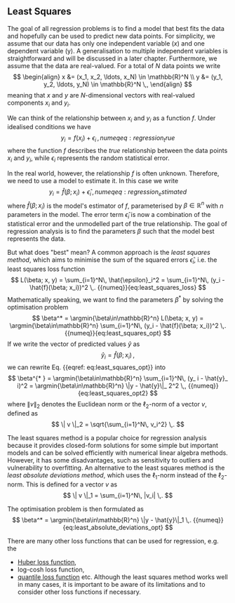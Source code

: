 ## Least Squares

The goal of all regression problems is to find a model that best fits 
the data and hopefully can be used to predict new data points. 
For simplicity, we assume that our data has only one independent 
variable ($x$) and one dependent variable (y). A generalisation to multiple 
independent variables is straightforward and will be discussed in a later 
chapter. Furthermore, we assume that the data are real-valued. 
For a total of $N$ data points we write
$$
  \begin{align}
    x &= (x_1, x_2, \ldots, x_N) \in \mathbb{R}^N \\
    y &= (y_1, y_2, \ldots, y_N) \in \mathbb{R}^N \,,
  \end{align}
$$ 
meaning that $x$ and $y$ are $N$-dimensional vectors with real-valued
components $x_i$ and $y_i$.

We can think of the relationship between $x_i$ and $y_i$ as a function $f$.
Under idealised conditions we have
$$
  y_i = f(x_i) + \epsilon_i \,, {{numeq}}{eq:regression_true}
$$
where the function $f$ describes the *true* relationship between the data
points $x_i$ and $y_i$, while $\epsilon_i$ represents the random
statistical error.

In the real world, however, the relationship $f$ is often unknown.
Therefore, we need to use a model to estimate it. In this case we write
$$
  y_i = \hat{f}(\beta; x_i) + \hat{\epsilon}_ i\,, {{numeq}}{eq:regression_estimated}
$$
where $\hat{f}(\beta; x_i)$ is the model's estimator of $f$, parameterised
by $\beta \in \mathbb{R}^n$ with $n$ parameters in the model. The error term
$\hat{\epsilon}_i$ is now a combination of the statistical error and the
unmodelled part of the true relationship. The goal of regression analysis is
to find the parameters $\beta$ such that the model best represents the data.

But what does "best" mean? A common approach is the *least squares method*,
which aims to minimise the sum of the squared errors $\hat{\epsilon}_i$,
i.e. the least squares loss function
$$
  L(\beta; x, y) 
    = \sum_{i=1}^N\, \hat{\epsilon}_i^2
    = \sum_{i=1}^N\, (y_i - \hat{f}(\beta; x_i))^2 \,. {{numeq}}{eq:least_squares_loss}
$$
Mathematically speaking, we want to find the parameters $\beta^*$ by solving the
optimisation problem
$$
  \beta^* 
    = \argmin{\beta\in\mathbb{R}^n} L(\beta; x, y)
    = \argmin{\beta\in\mathbb{R}^n} \sum_{i=1}^N\, (y_i - \hat{f}(\beta; x_i))^2 \,. {{numeq}}{eq:least_squares_opt}
$$
If we write the vector of predicted values $\hat{y}$ as
$$
  \hat{y}_ i = \hat{f}(\beta; x_i)\,,
$$
we can rewrite Eq. {{eqref: eq:least_squares_opt}} into
$$
  \beta^{* } 
    = \argmin{\beta\in\mathbb{R}^n} \sum_{i=1}^N\, (y_ i - \hat{y}_ i)^2 
    = \argmin{\beta\in\mathbb{R}^n} \|y - \hat{y}\|_ 2^2 \,, {{numeq}}{eq:least_squares_opt2}
$$
where $\| v \|_2$ denotes the Euclidean norm or the $\ell_2$-norm of a
vector $v$, defined as
$$
  \| v \|_2 = \sqrt{\sum_{i=1}^N\, v_i^2} \,.
$$

The least squares method is a popular choice for regression analysis
because it provides closed-form solutions for some simple but important
models and can be solved efficiently with numerical linear algebra methods.
However, it has some disadvantages, such as sensitivity to outliers and
vulnerability to overfitting. An alternative to the least squares method
is the *least absolute deviations method*, which uses the $\ell_1$-norm
instead of the $\ell_2$-norm. This is defined for a vector $v$ as
$$
  \| v \|_1 = \sum_{i=1}^N\, |v_i| \,.
$$

The optimisation problem is then formulated as
$$
  \beta^* 
    = \argmin{\beta\in\mathbb{R}^n} \|y - \hat{y}\|_1 \,. {{numeq}}{eq:least_absolute_deviations_opt}
$$

There are many other loss functions that can be used for regression,
e.g. the
- [Huber loss function](https://en.wikipedia.org/wiki/Huber_loss),
- log-cosh loss function,
- [quantile loss function](https://en.wikipedia.org/wiki/Quantile_regression#Quantile_of_a_random_variable)
etc.
Although the least squares method works well in many cases, it is important
to be aware of its limitations and to consider other loss functions 
if necessary.

